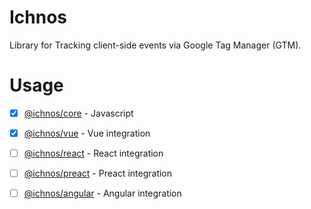 # Ichnos

Library for Tracking client-side events via Google Tag Manager (GTM).

# Usage

- [x] [@ichnos/core](https://github.com/tamer-mohamed/ichnos/tree/master/packages/core) - Javascript
- [x] [@ichnos/vue](https://github.com/tamer-mohamed/ichnos/tree/master/packages/vue) - Vue integration
- [ ] [@ichnos/react](https://github.com/tamer-mohamed/ichnos/tree/master/packages/vue) - React integration
- [ ] [@ichnos/preact](https://github.com/tamer-mohamed/ichnos/tree/master/packages/vue) - Preact integration
- [ ] [@ichnos/angular](https://github.com/tamer-mohamed/ichnos/tree/master/packages/vue) - Angular integration

